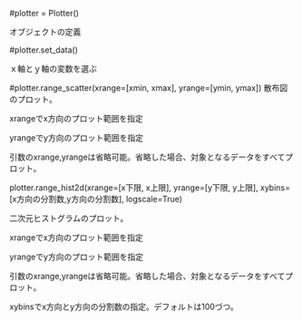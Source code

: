 #plotter = Plotter()

オブジェクトの定義



#plotter.set_data()

ｘ軸とｙ軸の変数を選ぶ



#plotter.range_scatter(xrange=[xmin, xmax], yrange=[ymin, ymax])
散布図のプロット。

xrangeでx方向のプロット範囲を指定

yrangeでy方向のプロット範囲を指定

引数のxrange,yrangeは省略可能。省略した場合、対象となるデータをすべてプロット。



plotter.range_hist2d(xrange=[x下限, x上限], yrange=[y下限, y上限], xybins=[x方向の分割数,y方向の分割数], logscale=True)

二次元ヒストグラムのプロット。

xrangeでx方向のプロット範囲を指定

yrangeでy方向のプロット範囲を指定

引数のxrange,yrangeは省略可能。省略した場合、対象となるデータをすべてプロット。

xybinsでx方向とy方向の分割数の指定。デフォルトは100づつ。
